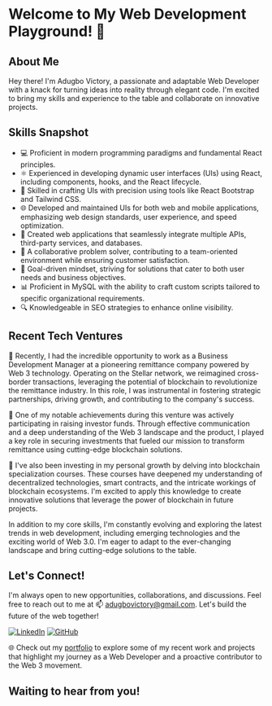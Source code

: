# Welcome to My Web Development Playground! 🚀

## About Me

Hey there! I'm Adugbo Victory, a passionate and adaptable Web Developer with a knack for turning ideas into reality through elegant code. I'm excited to bring my skills and experience to the table and collaborate on innovative projects.

## Skills Snapshot

- 💻 Proficient in modern programming paradigms and fundamental React principles.
- ⚛️ Experienced in developing dynamic user interfaces (UIs) using React, including components, hooks, and the React lifecycle.
- 🎨 Skilled in crafting UIs with precision using tools like React Bootstrap and Tailwind CSS.
- 🌐 Developed and maintained UIs for both web and mobile applications, emphasizing web design standards, user experience, and speed optimization.
- 🧩 Created web applications that seamlessly integrate multiple APIs, third-party services, and databases.
- 🤝 A collaborative problem solver, contributing to a team-oriented environment while ensuring customer satisfaction.
- 🎯 Goal-driven mindset, striving for solutions that cater to both user needs and business objectives.
- 📊 Proficient in MySQL with the ability to craft custom scripts tailored to specific organizational requirements.
- 🔍 Knowledgeable in SEO strategies to enhance online visibility.

## Recent Tech Ventures

🚀 Recently, I had the incredible opportunity to work as a Business Development Manager at a pioneering remittance company powered by Web 3 technology. Operating on the Stellar network, we reimagined cross-border transactions, leveraging the potential of blockchain to revolutionize the remittance industry. In this role, I was instrumental in fostering strategic partnerships, driving growth, and contributing to the company's success.

💼 One of my notable achievements during this venture was actively participating in raising investor funds. Through effective communication and a deep understanding of the Web 3 landscape and the product, I played a key role in securing investments that fueled our mission to transform remittance using cutting-edge blockchain solutions.

🔗 I've also been investing in my personal growth by delving into blockchain specialization courses. These courses have deepened my understanding of decentralized technologies, smart contracts, and the intricate workings of blockchain ecosystems. I'm excited to apply this knowledge to create innovative solutions that leverage the power of blockchain in future projects.


In addition to my core skills, I'm constantly evolving and exploring the latest trends in web development, including emerging technologies and the exciting world of Web 3.0. I'm eager to adapt to the ever-changing landscape and bring cutting-edge solutions to the table.

## Let's Connect!

I'm always open to new opportunities, collaborations, and discussions. Feel free to reach out to me at 📫 adugbovictory@gmail.com. Let's build the future of the web together!

[![LinkedIn](https://img.shields.io/badge/LinkedIn-Connect-blue)](https://www.linkedin.com/in/adugbovictory)
[![GitHub](https://img.shields.io/badge/GitHub-Follow-green)](https://github.com/veektrie)

🌐 Check out my [portfolio](https://adugbo-victory.vercel.app/) to explore some of my recent work and projects that highlight my journey as a Web Developer and a proactive contributor to the Web 3 movement.

## Waiting to hear from you!

